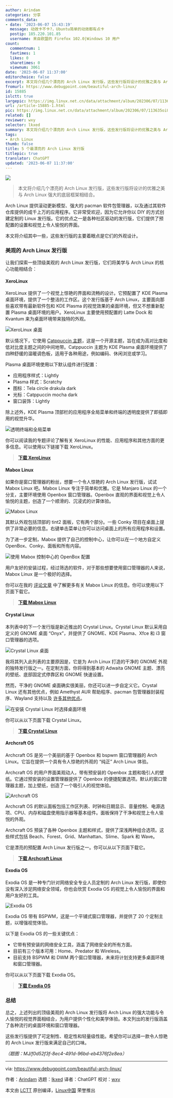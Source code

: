 ```yaml
---
author: Arindam
categories: 分享
comments_data:
- date: '2023-06-07 15:43:19'
  message: 动效卡不卡?，Ubuntu简单的动效都有点卡
  postip: 185.220.101.85
  username: 来自欧盟的 Firefox 102.0|Windows 10 用户
count:
  commentnum: 1
  favtimes: 1
  likes: 0
  sharetimes: 0
  viewnum: 3061
date: '2023-06-07 11:37:00'
editorchoice: false
excerpt: 本文将介绍几个漂亮的 Arch Linux 发行版，这些发行版将设计的优雅之美与 Arch Linux 强大的底层框架相结合。
fromurl: https://www.debugpoint.com/beautiful-arch-linux/
id: 15885
islctt: true
largepic: https://img.linux.net.cn/data/attachment/album/202306/07/113635oi86dfkr6cvuadcd.jpg
url: /article-15885-1.html
pic: https://img.linux.net.cn/data/attachment/album/202306/07/113635oi86dfkr6cvuadcd.jpg.thumb.jpg
related: []
reviewer: wxy
selector: lkxed
summary: 本文将介绍几个漂亮的 Arch Linux 发行版，这些发行版将设计的优雅之美与 Arch Linux 强大的底层框架相结合。
tags:
- Arch Linux
thumb: false
title: 5 个最漂亮的 Arch Linux 发行版
titlepic: true
translator: ChatGPT
updated: '2023-06-07 11:37:00'
---
```


![](https://img.linux.net.cn/data/attachment/album/202306/07/113635oi86dfkr6cvuadcd.jpg)



> 
> 本文将介绍几个漂亮的 Arch Linux 发行版，这些发行版将设计的优雅之美与 Arch Linux 强大的底层框架相结合。
> 
> 
> 


Arch Linux 提供滚动更新模型、强大的 pacman 软件包管理器，以及通过其软件仓库提供的成千上万的应用程序。它非常受欢迎，因为它允许你以 DIY 的方式创建定制的 Linux 发行版。它的优点之一是各种社区驱动的发行版，它们提供了预配置的设置和视觉上令人愉悦的界面。


本文将介绍其中一些，这些发行版的主要着眼点是它们的外观设计。


### 美观的 Arch Linux 发行版


让我们探索一些顶级美观的 Arch Linux 发行版，它们将美学与 Arch Linux 的核心功能相结合：


#### XeroLinux


XeroLinux 提供了一个视觉上惊艳的界面和流畅的设计。它预配置了 KDE Plasma 桌面环境，提供了一个整洁的工作区。这个发行版基于 Arch Linux，主要面向那些喜欢带有最新软件包和 KDE Plasma 的视觉效果的桌面环境，但又不想重新配置 Plasma 桌面环境的用户。XeroLinux 主要使用预配置的 Latte Dock 和 Kvantum 来为桌面环境带来独特的外观。


![XeroLinux 桌面](https://img.linux.net.cn/data/attachment/album/202306/07/113830lh82l6alhfah4oz6.jpg)


默认情况下，它使用 [Catppuccin 主题](https://catppuccin-website.vercel.app/)，这是一个开源主题，旨在成为高对比度和低对比度主题之间的中间地带。Catppuccin 主题为 KDE Plasma 桌面环境提供了四种舒缓的温暖调色板，适用于各种用途，例如编码、休闲浏览或学习。


Plasma 桌面环境使用以下默认组件进行配置：


* 应用程序样式：Lightly
* Plasma 样式：Scratchy
* 图标：Tela circle drakula dark
* 光标：Catppuccin mocha dark
* 窗口装饰：Lightly


除上述外，KDE Plasma 顶部栏的应用程序全局菜单和终端的透明度提供了即插即用的视觉升华。


![透明终端和全局菜单](https://img.linux.net.cn/data/attachment/album/202306/07/113839pzsldc9w6hzsr009.jpg)


你可以阅读我的专题评论了解有关 XeroLinux 的性能、应用程序和其他方面的更多信息。可以使用以下链接下载 XeroLinux。



> 
> **[下载 XeroLinux](https://xerolinux.xyz/)**
> 
> 
> 


#### Mabox Linux


如果你是窗口管理器的粉丝，想要一个令人惊艳的 Arch Linux 发行版，试试 Mabox Linux 吧。Mabox Linux 专注于简单和优雅。它是 Manjaro Linux 的一个分支，主要环境使用 Openbox 窗口管理器。Openbox 直观的界面和视觉上令人愉悦的主题，创造了一个顺滑的、沉浸式的计算体验。


![Mabox Linux](https://img.linux.net.cn/data/attachment/album/202306/07/113847z69sqtu86mj6295s.jpg)


其默认外观包括顶部的 tint2 面板，它有两个部分。一些 Conky 项目在桌面上提供了非常必要的信息。右键单击菜单让你可以访问桌面上的所有应用程序和设置。


为了进一步定制，Mabox 提供了自己的控制中心，让你可以在一个地方自定义 OpenBox、Conky、面板和所有内容。


![使用 Mabox 控制中心的 OpenBox 配置](https://img.linux.net.cn/data/attachment/album/202306/07/113932r2hp4ppd2pbphms3.jpg)


用户友好的安装过程，经过筛选的软件，对于那些想要使用窗口管理器的人来说，Mabox Linux 是一个极好的选择。


你可以在我的 [评论文章](https://www.debugpoint.com/mabox-linux-2022/) 中了解更多有关 Mabox Linux 的信息。你可以使用以下页面下载它。



> 
> **[下载 Mabox Linux](https://maboxlinux.org/)**
> 
> 
> 


#### Crystal Linux


本列表中的下一个发行版是新近推出的 Crystal Linux。Crystal Linux 默认采用自定义的 GNOME 桌面 “Onyx”，并提供了 GNOME、KDE Plasma、Xfce 和 i3 窗口管理器的选项。


![Crystal Linux 桌面](https://img.linux.net.cn/data/attachment/album/202306/07/113943l3ktl3vattaezkjl.jpg)


我将其列入此列表的主要原因是，它是为 Arch Linux 打造的干净的 GNOME 外观的独特发行版之一。在定制方面，你将得到基本的 Adwaita GNOME 主题、漂亮的壁纸、底部固定式停靠区和 GNOME 快速设置。


然而，干净的 GNOME 桌面确实很美丽，你还可以进一步自定义它。Crystal Linux 还有其他优点，例如 Amethyst AUR 帮助程序、pacman 包管理器封装程序、Wayland 支持以及 [许多其他优点](https://getcryst.al/site/docs/amethyst/getting-started)。


![在安装 Crystal Linux 时选择桌面环境](https://img.linux.net.cn/data/attachment/album/202306/07/113953ab56bebilyzmyb0o.jpg)


你可以从以下页面下载 Crystal Linux。



> 
> **[下载 Crystal Linux](https://getcryst.al/site)**
> 
> 
> 


#### Archcraft OS


Archcraft OS 是另一个美丽的基于 Openbox 和 bspwm 窗口管理器的 Arch Linux。它旨在提供一个具有令人惊艳的外观的 “纯正” Arch Linux 体验。


Archcraft OS 的用户界面美观动人，带有预安装的 Openbox 主题和吸引人的壁纸。它通过预安装的设置管理器提供了 Openbox 的便捷配置选项。默认的窗口管理器主题，加上壁纸，创造了一个吸引人的视觉体验。


![Archcraft OS](https://img.linux.net.cn/data/attachment/album/202306/07/114011faj0yd59ca06djc6.jpg)


Archcraft OS 的默认面板包括工作区列表、时钟和日期显示、音量控制、电源选项、CPU、内存和磁盘使用指示器等基本组件。面板保持了干净和视觉上令人愉悦的外观。


Archcraft OS 预装了各种 Openbox 主题和样式，提供了深浅两种组合选项。这些样式包括 Beach、Forest、Grid、Manhattan、Slime、Spark 和 Wave。


它是漂亮的预配置 Arch Linux 发行版之一。你可以从以下页面下载它。



> 
> **[下载 Archcraft Linux](https://archcraft.io/)**
> 
> 
> 


#### Exodia OS


Exodia OS 是一种专门针对网络安全专业人员定制的 Arch Linux 发行版，即使你没有深入涉足网络安全领域，你也会欣赏 Exodia OS 的视觉上令人愉悦的界面和用户友好的工具。


![Exodia OS](https://img.linux.net.cn/data/attachment/album/202306/07/114020i55ax7pp5emze67g.jpg)


Exodia OS 带有 BSPWM，这是一个平铺式窗口管理器，并提供了 20 个定制主题，以增强视觉体验。


以下是 Exodia OS 的一些关键优点：


* 它带有预安装的网络安全工具，涵盖了网络安全的所有方面。
* 目前有三个版本可用：Home、Predator 和 Wireless。
* 目前支持 BSPWM 和 DWM 两个窗口管理器，未来将计划支持更多桌面环境和窗口管理器。


你可以从以下页面下载 Exodia OS。



> 
> **[下载 Exodia OS](https://exodia-os.github.io/exodia-website/)**
> 
> 
> 


### 总结


总之，上述列出的顶级美观的 Arch Linux 发行版将 Arch Linux 的强大功能与令人愉悦的视觉界面相结合，为用户提供个性化和美学体验。本文列出的发行版涵盖了各种流行的桌面环境和窗口管理器。


这些发行版提供了可定制性、稳定性和轻量级性能。希望你可以选择一款令人惊艳的 Arch Linux 发行版来满足自己的口味。


*（题图：MJ/f0d52f3f-8ec4-491d-96bd-eb4376f2e8ea）*




---


via: <https://www.debugpoint.com/beautiful-arch-linux/>


作者：[Arindam](https://www.debugpoint.com/author/admin1/) 选题：[lkxed](https://github.com/lkxed/) 译者：ChatGPT 校对：[wxy](https://github.com/wxy)


本文由 [LCTT](https://github.com/LCTT/TranslateProject) 原创编译，[Linux中国](https://linux.cn/) 荣誉推出